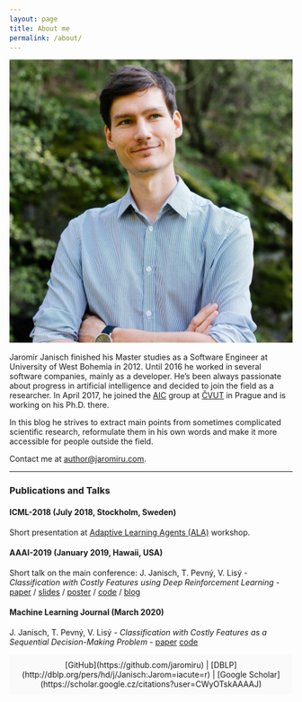 ```yaml
---
layout: page
title: About me
permalink: /about/
---
```


<img class="w70" src="/media/about/jaromir.jpeg" alt="Jaromír Janisch"/>

Jaromír Janisch finished his Master studies as a Software Engineer at University of West Bohemia in 2012. Until 2016 he worked in several software companies, mainly as a developer. He’s been always passionate about progress in artificial intelligence and decided to join the field as a researcher. In April 2017, he joined the [AIC](http://aic.fel.cvut.cz/) group at [ČVUT](https://www.fel.cvut.cz/en/) in Prague and is working on his Ph.D. there.

In this blog he strives to extract main points from sometimes complicated scientific research, reformulate them in his own words and make it more accessible for people outside the field.

Contact me at <span style="text-decoration: underline;">author@jaromiru.com</span>.

<hr />

### Publications and Talks

#### ICML-2018 (July 2018, Stockholm, Sweden)
Short presentation at [Adaptive Learning Agents (ALA)](http://ala2018.it.nuigalway.ie/) workshop.
<!-- J. Janisch, T. Pevný, V. Lisý - *Classification with Costly Features using Deep Reinforcement Learning*, [online version](http://ala2018.it.nuigalway.ie/papers/ALA_2018_paper_24.pdf). -->

#### AAAI-2019 (January 2019, Hawaii, USA)
Short talk on the main conference: J. Janisch, T. Pevný, V. Lisý - *Classification with Costly Features using Deep Reinforcement Learning* - [paper](/media/about/aaai19_cwcf_paper.pdf) / [slides](/media/about/aaai19_cwcf_talk.pdf) / [poster](/media/about/aaai19_cwcf_poster.pdf) / [code](https://github.com/jaromiru/cwcf) / [blog](/2019/02/07/hands-on-classification-with-costly-features/)

#### Machine Learning Journal (March 2020)
J. Janisch, T. Pevný, V. Lisý - *Classification with Costly Features as a Sequential Decision-Making Problem* - [paper](https://rdcu.be/b2j00) [code](https://github.com/jaromiru/cwcf/tree/lagrange)

<div style="padding: 10px; background-color: #fafafa; text-align: center;" markdown="1">
[GitHub](https://github.com/jaromiru) | [DBLP](http://dblp.org/pers/hd/j/Janisch:Jarom=iacute=r) | [Google Scholar](https://scholar.google.cz/citations?user=CWyOTskAAAAJ)
</div>